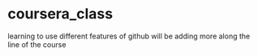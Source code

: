 # coursera_class
learning to use different features of github
will be adding more along the line of the course 
